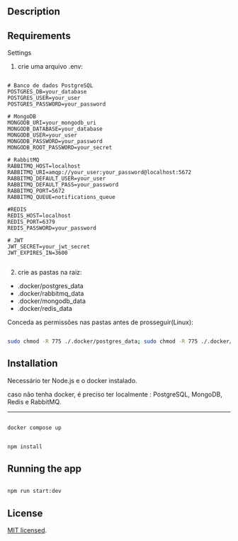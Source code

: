 ## Description


## Requirements

Settings

1. crie uma arquivo .env: 

```dotenv

# Banco de dados PostgreSQL
POSTGRES_DB=your_database
POSTGRES_USER=your_user
POSTGRES_PASSWORD=your_password

# MongoDB
MONGODB_URI=your_mongodb_uri
MONGODB_DATABASE=your_database
MONGODB_USER=your_user
MONGODB_PASSWORD=your_password
MONGODB_ROOT_PASSWORD=your_secret

# RabbitMQ
RABBITMQ_HOST=localhost
RABBITMQ_URI=amqp://your_user:your_password@localhost:5672
RABBITMQ_DEFAULT_USER=your_user
RABBITMQ_DEFAULT_PASS=your_password
RABBITMQ_PORT=5672
RABBITMQ_QUEUE=notifications_queue

#REDIS
REDIS_HOST=localhost
REDIS_PORT=6379
REDIS_PASSWORD=your_password

# JWT
JWT_SECRET=your_jwt_secret
JWT_EXPIRES_IN=3600


```
2. crie as pastas na raiz:
- .docker/postgres_data
- .docker/rabbitmq_data
- .docker/mongodb_data
- .docker/redis_data

Conceda as permissões nas pastas antes de prosseguir(Linux):  
```bash

sudo chmod -R 775 ./.docker/postgres_data; sudo chmod -R 775 ./.docker/rabbitmq_data; sudo chmod -R 775 ./.docker/mongodb_data; sudo chmod -R 775 ./.docker/redis_data; sudo chown -R 1001:1001 ./.docker/postgres_data; sudo chown -R 1001:1001 ./.docker/rabbitmq_data; sudo chown -R 1001:1001 ./.docker/mongodb_data; sudo chown -R 1001:1001 ./.docker/redis_data


```

## Installation

Necessário ter Node.js e o docker instalado.

caso não tenha docker, é preciso ter localmente : PostgreSQL, MongoDB, Redis e RabbitMQ.

---

```bash

docker compose up

```

```bash

npm install

```

Running the app
---

```bash

npm run start:dev

```

## License

[MIT licensed](LICENSE).




